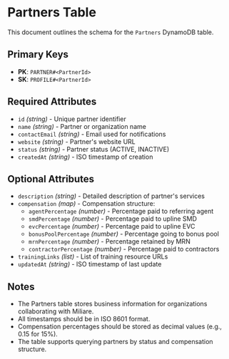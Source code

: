 # Partners Table

This document outlines the schema for the `Partners` DynamoDB table.

## Primary Keys
- **PK**: `PARTNER#<PartnerId>`
- **SK**: `PROFILE#<PartnerId>`

## Required Attributes
- `id` *(string)* - Unique partner identifier
- `name` *(string)* - Partner or organization name
- `contactEmail` *(string)* - Email used for notifications
- `website` *(string)* - Partner's website URL
- `status` *(string)* - Partner status (ACTIVE, INACTIVE)
- `createdAt` *(string)* - ISO timestamp of creation

## Optional Attributes
- `description` *(string)* - Detailed description of partner's services
- `compensation` *(map)* - Compensation structure:
  - `agentPercentage` *(number)* - Percentage paid to referring agent
  - `smdPercentage` *(number)* - Percentage paid to upline SMD
  - `evcPercentage` *(number)* - Percentage paid to upline EVC
  - `bonusPoolPercentage` *(number)* - Percentage going to bonus pool
  - `mrnPercentage` *(number)* - Percentage retained by MRN
  - `contractorPercentage` *(number)* - Percentage paid to contractors
- `trainingLinks` *(list)* - List of training resource URLs
- `updatedAt` *(string)* - ISO timestamp of last update

## Notes
- The Partners table stores business information for organizations collaborating with Miliare.
- All timestamps should be in ISO 8601 format.
- Compensation percentages should be stored as decimal values (e.g., 0.15 for 15%).
- The table supports querying partners by status and compensation structure.

